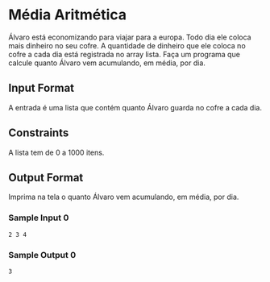 # Média Aritmética

Álvaro está economizando para viajar para a europa. Todo dia ele coloca mais dinheiro no seu cofre. A quantidade de dinheiro que ele coloca no cofre a cada dia está registrada no array lista. Faça um programa que calcule quanto Álvaro vem acumulando, em média, por dia.

## Input Format

A entrada é uma lista que contém quanto Álvaro guarda no cofre a cada dia.

## Constraints

A lista tem de 0 a 1000 itens.

## Output Format

Imprima na tela o quanto Álvaro vem acumulando, em média, por dia.

### Sample Input 0

```
2 3 4
```

### Sample Output 0

```
3
```